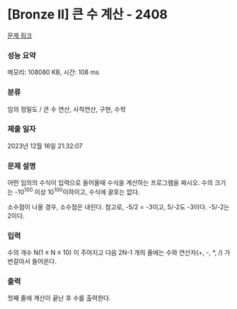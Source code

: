 # [Bronze II] 큰 수 계산 - 2408 

[문제 링크](https://www.acmicpc.net/problem/2408) 

### 성능 요약

메모리: 108080 KB, 시간: 108 ms

### 분류

임의 정밀도 / 큰 수 연산, 사칙연산, 구현, 수학

### 제출 일자

2023년 12월 16일 21:32:07

### 문제 설명

<p>어떤 임의의 수식이 입력으로 들어올때 수식을 계산하는 프로그램을 짜시오. 수의 크기는 -10<sup>100</sup> 이상 10<sup>100</sup>이하이고, 수식에 괄호는 없다.</p>

<p>소수점이 나올 경우, 소수점은 내린다. 참고로, -5/2 = -3이고, 5/-2도 -3이다. -5/-2는 2이다.</p>

### 입력 

 <p>수의 개수 N(1 ≤ N ≤ 10) 이 주어지고 다음 2N-1 개의 줄에는 수와 연산자(+, -, *, /) 가 번갈아서 들어온다.</p>

### 출력 

 <p>첫째 줄에 계산이 끝난 후 수를 출력한다.</p>

